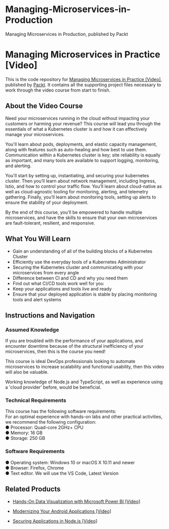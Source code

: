 # Managing-Microservices-in-Production
Managing Microservices in Production, published by Packt

# Managing Microservices in Practice [Video]
This is the code repository for [Managing Microservices in Practice [Video]](https://www.packtpub.com/web-development/managing-microservices-in-practice-video), published by [Packt](https://www.packtpub.com/?utm_source=github). It contains all the supporting project files necessary to work through the video course from start to finish.
## About the Video Course
Need your microservices running in the cloud without impacting your customers or harming your revenue? This course will lead you through the essentials of what a Kubernetes cluster is and how it can effectively manage your microservices.

You'll learn about pods, deployments, and elastic capacity management, along with features such as auto-healing and how best to use them. Communication within a Kubernetes cluster is key; site reliability is equally as important, and many tools are available to support logging, monitoring, and alerting.

You'll start by setting up, instantiating, and securing your kubernetes cluster. Then you’ll learn about network management, including Ingress, Istio, and how to control your traffic flow. You’ll learn about cloud-native as well as cloud-agnostic tooling for monitoring, alerting, and telemetry gathering. Finally, you’ll learn about monitoring tools, setting up alerts to ensure the stability of your deployment.

By the end of this course, you’ll be empowered to handle multiple microservices, and have the skills to ensure that your own microservices are fault-tolerant, resilient, and responsive.

<H2>What You Will Learn</H2>
<DIV class=book-info-will-learn-text>
<UL>
<LI> Gain an understanding of all of the building blocks of a Kubernetes Cluster
<LI> Efficiently use the everyday tools of a Kubernetes Administrator
<LI> Securing the Kubernetes cluster and communicating with your microservices from every angle
<LI> Difference between CI and CD and why you need them
<LI> Find out what CI/CD tools work well for you
<LI> Keep your applications and tools live and ready
<LI> Ensure that your deployed application is stable by placing monitoring tools and alert systems
</LI></UL></DIV>

## Instructions and Navigation
### Assumed Knowledge
If you are troubled with the performance of your applications, and encounter downtime because of the structural inefficiency of your microservices, then this is the course you need!

This course is ideal DevOps professionals looking to automate microservices to increase scalability and functional usability, then this video will also be valuable.

Working knowledge of Node.js and TypeScript, as well as experience using a 'cloud provider' before, would be beneficial.

### Technical Requirements
This course has the following software requirements:<br/>
For an optimal experience with hands-on labs and other practical activities, we recommend the following configuration:</br>
●	Processor: Quad-core 2GHz+ CPU</br>
● Memory: 16 GB</br>
●	Storage: 250 GB</br>

### Software Requirements </br>
●	Operating system: Windows 10 or macOS X 10.11 and newer </br>
●	Browser: Firefox, Chrome </br>
●	Text editor. We will use the VS Code, Latest Version </br>


## Related Products
* [Hands-On Data Visualization with Microsoft Power BI [Video]](https://www.packtpub.com/big-data-and-business-intelligence/hands-data-visualization-microsoft-power-bi-video?utm_source=github&utm_medium=repository&utm_campaign=9781789805185)

* [Modernizing Your Android Applications [Video]](https://www.packtpub.com/application-development/modernizing-your-android-applications-video?utm_source=github&utm_medium=repository&utm_campaign=9781789950502)

* [Securing Applications in Node.js [Video]](https://www.packtpub.com/web-development/securing-applications-nodejs-video?utm_source=github&utm_medium=repository&utm_campaign=9781789136791)

